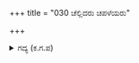 +++
title = "030 ಚೆಲ್ಲಿದರು ಚಪಳೆಯರು"

+++

<details><summary>ಗದ್ಯ (ಕ.ಗ.ಪ) </summary>

30. ಸ್ತ್ರೀಯರು ಚಲ್ಲಾಪಿಲ್ಲಿಯಾದರು. ಮುನಿಜನರು ಪಾಂಡವರ ಆಶ್ರಮಕ್ಕೆ ಓಡಿಹೋದರು. ಕಾವಲುಗಾರರು ಆಯುಧ ಪ್ರಯೋಗದಿಂದ ಮುಂಚೂಣಿಯ ಸೈನಿಕರನ್ನು ಎದುರಿಸಿದರು. ತರುಣೀ ಮಣಿಯರು ಓಡಿಹೋದರು. ಕಾಮುಕರು ಅಲ್ಲಿ ನಿಲ್ಲಲಾರದೆ ಅರಸನ ಪಾಳಯಕ್ಕೆ ಪಲಾಯನ ಮಾಡಿದರು.
</details>
